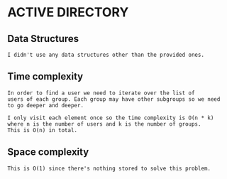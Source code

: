 # ACTIVE DIRECTORY

## Data Structures
    I didn't use any data structures other than the provided ones.
    

## Time complexity
    In order to find a user we need to iterate over the list of 
    users of each group. Each group may have other subgroups so we need
    to go deeper and deeper.
    
    I only visit each element once so the time complexity is O(n * k)
    where n is the number of users and k is the number of groups.
    This is O(n) in total.
    

## Space complexity 
    
    This is O(1) since there's nothing stored to solve this problem.
    